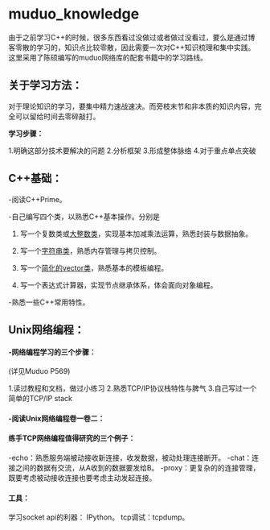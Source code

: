 # muduo_knowledge

  由于之前学习C++的时候，很多东西看过没做过或者做过没看过，要么是通过博客零散的学习的，知识点比较零散，因此需要一次对C++知识梳理和集中实践。这里采用了陈硕编写的muduo网络库的配套书籍中的学习路线。

## 关于学习方法：

对于理论知识的学习，要集中精力速战速决。而旁枝末节和非本质的知识内容，完全可以留给时间去零碎敲打。

**学习步骤：**

1.明确这部分技术要解决的问题
2.分析框架
3.形成整体脉络
4.对于重点单点突破



## C++基础：

-阅读C++Prime。

-自己编写四个类，以熟悉C++基本操作。分别是

1. 写一个复数类或[大整数类](cppBase/BigNumber_Class.md)，实现基本加减乘法运算，熟悉封装与数据抽象。

2. 写一个[字符串类](cppBase/SimpleString.md)，熟悉内存管理与拷贝控制。
3. 写一个[简化的vector<T>类](cppBase/SimpleVector.md)，熟悉基本的模板编程。
4. 写一个表达式计算器，实现节点继承体系，体会面向对象编程。

-熟悉一些C++常用特性。



## Unix网络编程：

#### -网络编程学习的三个步骤：

(详见Muduo P569)

1.读过教程和文档，做过小练习
2.熟悉TCP/IP协议栈特性与脾气 
3.自己写过一个简单的TCP/IP stack

#### -阅读Unix网络编程卷一卷二：



#### 练手TCP网络编程值得研究的三个例子：

-echo：熟悉服务端被动接收新连接，收发数据，被动处理连接断开。
-chat：连接之间的数据有交流，从A收到的数据要发给B。
-proxy：更复杂的的连接管理，既要考虑被动接收连接也要考虑主动发起连接。

#### 工具：

学习socket api的利器： IPython。
tcp调试：tcpdump。

